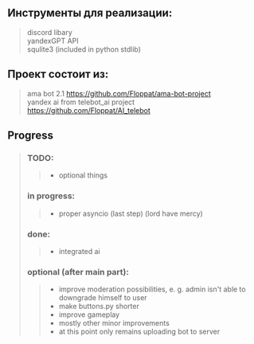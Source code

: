 ## Инструменты для реализации:
> discord libary  
> yandexGPT API  
> squlite3 (included in python stdlib)  

## Проект состоит из:
> ama bot 2.1 https://github.com/Floppat/ama-bot-project  
> yandex ai from telebot_ai project https://github.com/Floppat/AI_telebot
## Progress
> ### TODO:
>> - optional things  
>
>### in progress:
>> - proper asyncio (last step) (lord have mercy)  
>### done:
>> - integrated ai  
>
>### optional (after main part):  
>> - improve moderation possibilities, e. g. admin isn't able to downgrade himself to user  
>> - make buttons.py shorter  
>> - improve gameplay  
>> - mostly other minor improvements  
>> - at this point only remains uploading bot to server  
